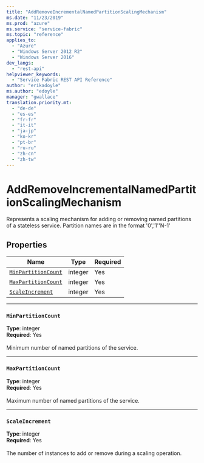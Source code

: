 ```yaml
---
title: "AddRemoveIncrementalNamedPartitionScalingMechanism"
ms.date: "11/23/2019"
ms.prod: "azure"
ms.service: "service-fabric"
ms.topic: "reference"
applies_to: 
  - "Azure"
  - "Windows Server 2012 R2"
  - "Windows Server 2016"
dev_langs: 
  - "rest-api"
helpviewer_keywords: 
  - "Service Fabric REST API Reference"
author: "erikadoyle"
ms.author: "edoyle"
manager: "gwallace"
translation.priority.mt: 
  - "de-de"
  - "es-es"
  - "fr-fr"
  - "it-it"
  - "ja-jp"
  - "ko-kr"
  - "pt-br"
  - "ru-ru"
  - "zh-cn"
  - "zh-tw"
---
```

# AddRemoveIncrementalNamedPartitionScalingMechanism

Represents a scaling mechanism for adding or removing named partitions of a stateless service. Partition names are in the format '0','1''N-1'

## Properties
| Name | Type | Required |
| --- | --- | --- |
| [`MinPartitionCount`](#minpartitioncount) | integer | Yes |
| [`MaxPartitionCount`](#maxpartitioncount) | integer | Yes |
| [`ScaleIncrement`](#scaleincrement) | integer | Yes |

____
### `MinPartitionCount`
__Type__: integer <br/>
__Required__: Yes<br/>
<br/>
Minimum number of named partitions of the service.

____
### `MaxPartitionCount`
__Type__: integer <br/>
__Required__: Yes<br/>
<br/>
Maximum number of named partitions of the service.

____
### `ScaleIncrement`
__Type__: integer <br/>
__Required__: Yes<br/>
<br/>
The number of instances to add or remove during a scaling operation.
